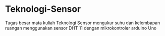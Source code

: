# Teknologi-Sensor
Tugas besar mata kuliah Teknologi Sensor mengukur suhu dan kelembapan ruangan menggunakan sensor DHT 11 dengan mikrokontroler arduino Uno
